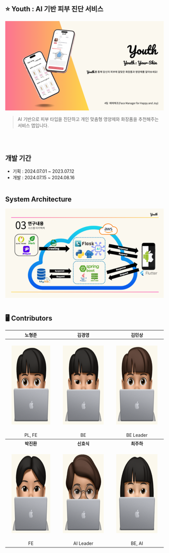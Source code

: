 ## ⭐ Youth : AI 기반 피부 진단 서비스

![메인페이지](/profile/images/main.png)
> AI 기반으로 피부 타입을 진단하고 개인 맞춤형 영양제와 화장품을 추천해주는 서비스 앱입니다.

</br></br>

## 개발 기간

* 기획 : 2024.07.01 ~ 2023.07.12
* 개발 : 2024.07.15 ~ 2024.08.16
</br></br>

## System Architecture

![시스템 아키텍처](/profile/images/system-architecture.png)
</br></br>

## 🖥️ Contributors 

<div align='center'>
<table>
<thead>
<tr>
<th align="center">노형준</th>
<th align="center">김경영</th>
<th align="center">김민상</th>
</tr>
</thead>
<tbody>
<tr>
<td align="center" style="padding: 20px;">
  <a href="https://github.com/v2n03" target="_blank" rel="noopener noreferrer nofollow">
    <img src="/profile/images/avatars/노형준.png" alt="노형준" width="200" height="250" style="max-width: 100%;">
  </a>
</td>
<td align="center" style="padding: 20px;">
  <a href="https://github.com/Gyoung-0" target="_blank" rel="noopener noreferrer nofollow">
    <img src="/profile/images/avatars/김경영.png" alt="김경영" width="200" height="250" style="max-width: 100%;">
  </a>
</td>
<td align="center" style="padding: 20px;">
  <a href="https://github.com/MinSang22Kim" target="_blank" rel="noopener noreferrer nofollow">
    <img src="/profile/images/avatars/김민상.png" alt="김민상" width="200" height="250" style="max-width: 100%;">
  </a>
</td>
</tr>
<tr>
<td align="center">PL, FE</th>
<td align="center">BE</th>
<td align="center">BE Leader</th>
</tr>
<tr>
<th align="center">박진환</th>
<th align="center">신효식</th>
<th align="center">최주하</th>
</tr>
<tr>
<td align="center" style="padding: 20px;">
  <a href="https://github.com/znan2" target="_blank" rel="noopener noreferrer nofollow">
    <img src="/profile/images/avatars/박진환.png" alt="박진환" width="200" height="250" style="max-width: 100%;">
  </a>
</td>
<td align="center" style="padding: 20px;">
  <a href="https://github.com/Shinoyh" target="_blank" rel="noopener noreferrer nofollow">
    <img src="/profile/images/avatars/신효식.png" alt="신효식" width="200" height="250" style="max-width: 100%;">
  </a>
</td>
<td align="center" style="padding: 20px;">
  <a href="https://github.com/zzuharchive" target="_blank" rel="noopener noreferrer nofollow">
    <img src="/profile/images/avatars/최주하.png" alt="최주하" width="200" height="250" style="max-width: 100%;">
  </a>
</td>
</tr>
<tr>
<td align="center">FE</th>
<td align="center">AI Leader</th>
<td align="center">BE, AI</th>
</tr>
</tbody>
</table>
